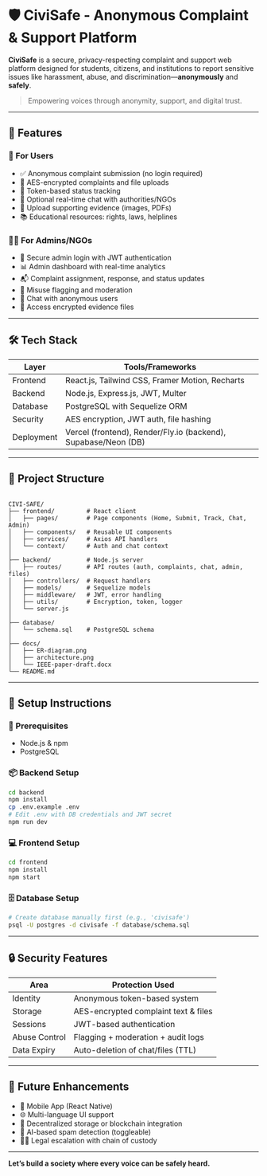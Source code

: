 # 🛡️ CiviSafe - Anonymous Complaint & Support Platform

**CiviSafe** is a secure, privacy-respecting complaint and support web platform designed for students, citizens, and institutions to report sensitive issues like harassment, abuse, and discrimination—**anonymously** and **safely**.

> Empowering voices through anonymity, support, and digital trust.

---

## 📌 Features

### 🎯 For Users
- ✅ Anonymous complaint submission (no login required)
- 🔐 AES-encrypted complaints and file uploads
- 🧾 Token-based status tracking
- 💬 Optional real-time chat with authorities/NGOs
- 📁 Upload supporting evidence (images, PDFs)
- 📚 Educational resources: rights, laws, helplines

### 👩‍💼 For Admins/NGOs
- 🔐 Secure admin login with JWT authentication
- 📊 Admin dashboard with real-time analytics
- 📬 Complaint assignment, response, and status updates
- 🚩 Misuse flagging and moderation
- 💬 Chat with anonymous users
- 📂 Access encrypted evidence files

---

## 🛠️ Tech Stack

| Layer       | Tools/Frameworks                          |
|-------------|-------------------------------------------|
| Frontend    | React.js, Tailwind CSS, Framer Motion, Recharts |
| Backend     | Node.js, Express.js, JWT, Multer          |
| Database    | PostgreSQL with Sequelize ORM             |
| Security    | AES encryption, JWT auth, file hashing    |
| Deployment  | Vercel (frontend), Render/Fly.io (backend), Supabase/Neon (DB) |

---

## 🧱 Project Structure

```

CIVI-SAFE/
├── frontend/         # React client
│   ├── pages/        # Page components (Home, Submit, Track, Chat, Admin)
│   ├── components/   # Reusable UI components
│   ├── services/     # Axios API handlers
│   └── context/      # Auth and chat context
│
├── backend/          # Node.js server
│   ├── routes/       # API routes (auth, complaints, chat, admin, files)
│   ├── controllers/  # Request handlers
│   ├── models/       # Sequelize models
│   ├── middleware/   # JWT, error handling
│   ├── utils/        # Encryption, token, logger
│   └── server.js
│
├── database/
│   └── schema.sql    # PostgreSQL schema
│
├── docs/
│   ├── ER-diagram.png
│   ├── architecture.png
│   └── IEEE-paper-draft.docx
└── README.md

````

---

## 🚀 Setup Instructions

### 🔧 Prerequisites
- Node.js & npm
- PostgreSQL

### 📦 Backend Setup
```bash
cd backend
npm install
cp .env.example .env
# Edit .env with DB credentials and JWT secret
npm run dev
````

### 💻 Frontend Setup

```bash
cd frontend
npm install
npm start
```

### 🗄️ Database Setup

```bash
# Create database manually first (e.g., 'civisafe')
psql -U postgres -d civisafe -f database/schema.sql
```

---

## 🔒 Security Features

| Area          | Protection Used                      |
| ------------- | ------------------------------------ |
| Identity      | Anonymous token-based system         |
| Storage       | AES-encrypted complaint text & files |
| Sessions      | JWT-based authentication             |
| Abuse Control | Flagging + moderation + audit logs   |
| Data Expiry   | Auto-deletion of chat/files (TTL)    |

---

## 🧠 Future Enhancements

* 📱 Mobile App (React Native)
* 🌐 Multi-language UI support
* 🧾 Decentralized storage or blockchain integration
* 🤖 AI-based spam detection (toggleable)
* 🧑‍⚖️ Legal escalation with chain of custody


---

**Let’s build a society where every voice can be safely heard.**
